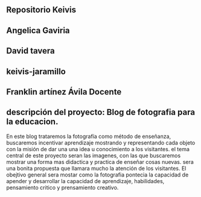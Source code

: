 ## Repositorio Keivis 
## Angelica Gaviria
## David tavera
## keivis-jaramillo
## Franklin artínez Ávila Docente
## descripción del proyecto: Blog de fotografia para la educacion.
En este blog trataremos la fotografía como método de enseñanza, buscaremos incentivar aprendizaje mostrando y representando cada objeto con la misión de dar una una idea u conocimiento a los visitantes.
el tema central de este proyecto seran las imagenes, con las que buscaremos mostrar una forma mas didactica y practica de enseñar cosas nuevas. sera una bonita propuesta que llamara mucho la atención de los visitantes.
El obejtivo general sera mostar como la fotografia pontecia la capacidad de apender y desarrollar la capacidad de aprendizaje, habilidades, pensamiento critico y prensamiento creativo.